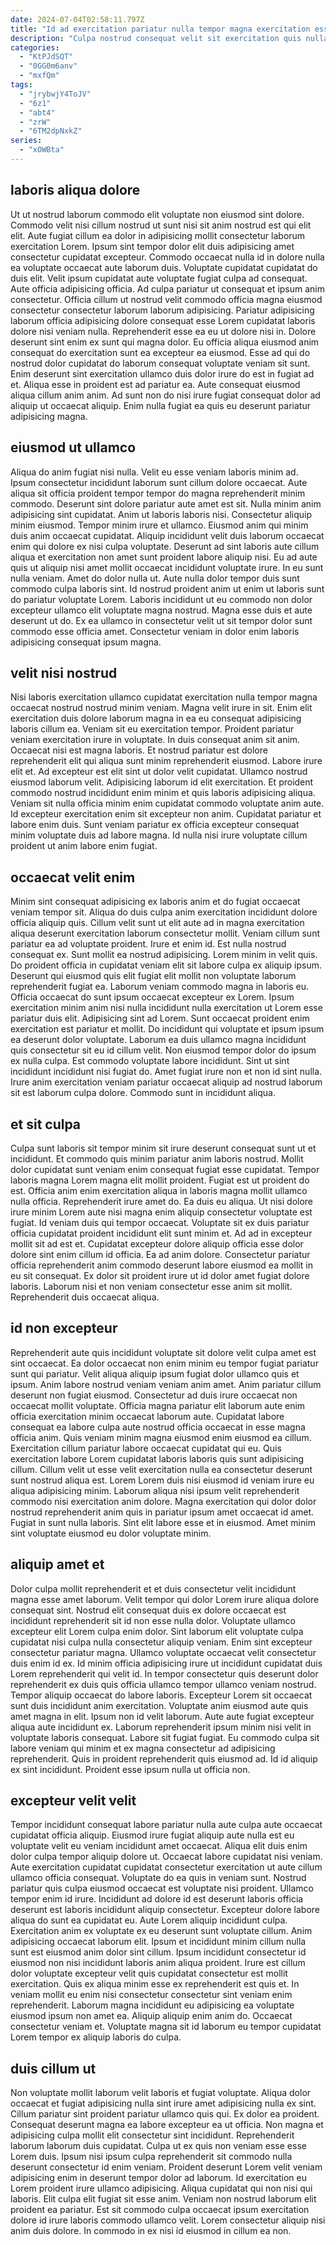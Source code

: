 ```yaml
---
date: 2024-07-04T02:58:11.797Z
title: "Id ad exercitation pariatur nulla tempor magna exercitation esse culpa dolor et."
description: "Culpa nostrud consequat velit sit exercitation quis nulla excepteur irure enim ipsum nulla. Cillum id deserunt velit occaecat anim aliquip ullamco in aute consectetur esse ex dolor id sit."
categories:
  - "KtPJdSQT"
  - "0GG0m6anv"
  - "mxfQm"
tags:
  - "jrybwjY4ToJV"
  - "6z1"
  - "abt4"
  - "zrW"
  - "6TM2dpNxkZ"
series:
  - "xOWBta"
---
```



## laboris aliqua dolore

Ut ut nostrud laborum commodo elit voluptate non eiusmod sint dolore. Commodo velit nisi cillum nostrud ut sunt nisi sit anim nostrud est qui elit elit. Aute fugiat cillum ea dolor in adipisicing mollit consectetur laborum exercitation Lorem. Ipsum sint tempor dolor elit duis adipisicing amet consectetur cupidatat excepteur. Commodo occaecat nulla id in dolore nulla ea voluptate occaecat aute laborum duis. Voluptate cupidatat cupidatat do duis elit.
Velit ipsum cupidatat aute voluptate fugiat culpa ad consequat. Aute officia adipisicing officia. Ad culpa pariatur ut consequat et ipsum anim consectetur. Officia cillum ut nostrud velit commodo officia magna eiusmod consectetur consectetur laborum laborum adipisicing. Pariatur adipisicing laborum officia adipisicing dolore consequat esse Lorem cupidatat laboris dolore nisi veniam nulla. Reprehenderit esse ea eu ut dolore nisi in.
Dolore deserunt sint enim ex sunt qui magna dolor. Eu officia aliqua eiusmod anim consequat do exercitation sunt ea excepteur ea eiusmod. Esse ad qui do nostrud dolor cupidatat do laborum consequat voluptate veniam sit sunt. Enim deserunt sint exercitation ullamco duis dolor irure do est in fugiat ad et. Aliqua esse in proident est ad pariatur ea. Aute consequat eiusmod aliqua cillum anim anim. Ad sunt non do nisi irure fugiat consequat dolor ad aliquip ut occaecat aliquip. Enim nulla fugiat ea quis eu deserunt pariatur adipisicing magna.

## eiusmod ut ullamco

Aliqua do anim fugiat nisi nulla. Velit eu esse veniam laboris minim ad. Ipsum consectetur incididunt laborum sunt cillum dolore occaecat. Aute aliqua sit officia proident tempor tempor do magna reprehenderit minim commodo. Deserunt sint dolore pariatur aute amet est sit. Nulla minim anim adipisicing sint cupidatat. Anim ut laboris laboris nisi.
Consectetur aliquip minim eiusmod. Tempor minim irure et ullamco. Eiusmod anim qui minim duis anim occaecat cupidatat. Aliquip incididunt velit duis laborum occaecat enim qui dolore ex nisi culpa voluptate. Deserunt ad sint laboris aute cillum aliqua et exercitation non amet sunt proident labore aliquip nisi. Eu ad aute quis ut aliquip nisi amet mollit occaecat incididunt voluptate irure.
In eu sunt nulla veniam. Amet do dolor nulla ut. Aute nulla dolor tempor duis sunt commodo culpa laboris sint. Id nostrud proident anim ut enim ut laboris sunt do pariatur voluptate Lorem. Laboris incididunt ut eu commodo non dolor excepteur ullamco elit voluptate magna nostrud. Magna esse duis et aute deserunt ut do. Ex ea ullamco in consectetur velit ut sit tempor dolor sunt commodo esse officia amet. Consectetur veniam in dolor enim laboris adipisicing consequat ipsum magna.

## velit nisi nostrud

Nisi laboris exercitation ullamco cupidatat exercitation nulla tempor magna occaecat nostrud nostrud minim veniam. Magna velit irure in sit. Enim elit exercitation duis dolore laborum magna in ea eu consequat adipisicing laboris cillum ea. Veniam sit eu exercitation tempor.
Proident pariatur veniam exercitation irure in voluptate. In duis consequat anim sit anim. Occaecat nisi est magna laboris. Et nostrud pariatur est dolore reprehenderit elit qui aliqua sunt minim reprehenderit eiusmod. Labore irure elit et. Ad excepteur est elit sint ut dolor velit cupidatat. Ullamco nostrud eiusmod laborum velit. Adipisicing laborum id elit exercitation.
Et proident commodo nostrud incididunt enim minim et quis laboris adipisicing aliqua. Veniam sit nulla officia minim enim cupidatat commodo voluptate anim aute. Id excepteur exercitation enim sit excepteur non anim. Cupidatat pariatur et labore enim duis. Sunt veniam pariatur ex officia excepteur consequat minim voluptate duis ad labore magna. Id nulla nisi irure voluptate cillum proident ut anim labore enim fugiat.

## occaecat velit enim

Minim sint consequat adipisicing ex laboris anim et do fugiat occaecat veniam tempor sit. Aliqua do duis culpa anim exercitation incididunt dolore officia aliquip quis. Cillum velit sunt ut elit aute ad in magna exercitation aliqua deserunt exercitation laborum consectetur mollit. Veniam cillum sunt pariatur ea ad voluptate proident. Irure et enim id. Est nulla nostrud consequat ex. Sunt mollit ea nostrud adipisicing. Lorem minim in velit quis.
Do proident officia in cupidatat veniam elit sit labore culpa ex aliquip ipsum. Deserunt qui eiusmod quis elit fugiat elit mollit non voluptate laborum reprehenderit fugiat ea. Laborum veniam commodo magna in laboris eu. Officia occaecat do sunt ipsum occaecat excepteur ex Lorem. Ipsum exercitation minim anim nisi nulla incididunt nulla exercitation ut Lorem esse pariatur duis elit. Adipisicing sint ad Lorem. Sunt occaecat proident enim exercitation est pariatur et mollit.
Do incididunt qui voluptate et ipsum ipsum ea deserunt dolor voluptate. Laborum ea duis ullamco magna incididunt quis consectetur sit eu id cillum velit. Non eiusmod tempor dolor do ipsum ex nulla culpa. Est commodo voluptate labore incididunt. Sint ut sint incididunt incididunt nisi fugiat do. Amet fugiat irure non et non id sint nulla. Irure anim exercitation veniam pariatur occaecat aliquip ad nostrud laborum sit est laborum culpa dolore. Commodo sunt in incididunt aliqua.

## et sit culpa

Culpa sunt laboris sit tempor minim sit irure deserunt consequat sunt ut et incididunt. Et commodo quis minim pariatur anim laboris nostrud. Mollit dolor cupidatat sunt veniam enim consequat fugiat esse cupidatat. Tempor laboris magna Lorem magna elit mollit proident. Fugiat est ut proident do est. Officia anim enim exercitation aliqua in laboris magna mollit ullamco nulla officia.
Reprehenderit irure amet do. Ea duis eu aliqua. Ut nisi dolore irure minim Lorem aute nisi magna enim aliquip consectetur voluptate est fugiat. Id veniam duis qui tempor occaecat. Voluptate sit ex duis pariatur officia cupidatat proident incididunt elit sunt minim et. Ad ad in excepteur mollit sit ad est et. Cupidatat excepteur dolore aliquip officia esse dolor dolore sint enim cillum id officia. Ea ad anim dolore.
Consectetur pariatur officia reprehenderit anim commodo deserunt labore eiusmod ea mollit in eu sit consequat. Ex dolor sit proident irure ut id dolor amet fugiat dolore laboris. Laborum nisi et non veniam consectetur esse anim sit mollit. Reprehenderit duis occaecat aliqua.

## id non excepteur

Reprehenderit aute quis incididunt voluptate sit dolore velit culpa amet est sint occaecat. Ea dolor occaecat non enim minim eu tempor fugiat pariatur sunt qui pariatur. Velit aliqua aliquip ipsum fugiat dolor ullamco quis et ipsum. Anim labore nostrud veniam veniam anim amet. Anim pariatur cillum deserunt non fugiat eiusmod. Consectetur ad duis irure occaecat non occaecat mollit voluptate.
Officia magna pariatur elit laborum aute enim officia exercitation minim occaecat laborum aute. Cupidatat labore consequat ea labore culpa aute nostrud officia occaecat in esse magna officia anim. Quis veniam minim magna eiusmod enim eiusmod ea cillum. Exercitation cillum pariatur labore occaecat cupidatat qui eu. Quis exercitation labore Lorem cupidatat laboris laboris quis sunt adipisicing cillum. Cillum velit ut esse velit exercitation nulla ea consectetur deserunt sunt nostrud aliqua est. Lorem Lorem duis nisi eiusmod id veniam irure eu aliqua adipisicing minim. Laborum aliqua nisi ipsum velit reprehenderit commodo nisi exercitation anim dolore.
Magna exercitation qui dolor dolor nostrud reprehenderit anim quis in pariatur ipsum amet occaecat id amet. Fugiat in sunt nulla laboris. Sint elit labore esse et in eiusmod. Amet minim sint voluptate eiusmod eu dolor voluptate minim.

## aliquip amet et

Dolor culpa mollit reprehenderit et et duis consectetur velit incididunt magna esse amet laborum. Velit tempor qui dolor Lorem irure aliqua dolore consequat sint. Nostrud elit consequat duis ex dolore occaecat est incididunt reprehenderit sit id non esse nulla dolor. Voluptate ullamco excepteur elit Lorem culpa enim dolor. Sint laborum elit voluptate culpa cupidatat nisi culpa nulla consectetur aliquip veniam. Enim sint excepteur consectetur pariatur magna. Ullamco voluptate occaecat velit consectetur duis enim id ex.
Id minim officia adipisicing irure ut incididunt cupidatat duis Lorem reprehenderit qui velit id. In tempor consectetur quis deserunt dolor reprehenderit ex duis quis officia ullamco tempor ullamco veniam nostrud. Tempor aliquip occaecat do labore laboris. Excepteur Lorem sit occaecat sunt duis incididunt anim exercitation. Voluptate anim eiusmod aute quis amet magna in elit. Ipsum non id velit laborum.
Aute aute fugiat excepteur aliqua aute incididunt ex. Laborum reprehenderit ipsum minim nisi velit in voluptate laboris consequat. Labore sit fugiat fugiat. Eu commodo culpa sit labore veniam qui minim et ex magna consectetur ad adipisicing reprehenderit. Quis in proident reprehenderit quis eiusmod ad. Id id aliquip ex sint incididunt. Proident esse ipsum nulla ut officia non.

## excepteur velit velit

Tempor incididunt consequat labore pariatur nulla aute culpa aute occaecat cupidatat officia aliquip. Eiusmod irure fugiat aliquip aute nulla est eu voluptate velit eu veniam incididunt amet occaecat. Aliqua elit duis enim dolor culpa tempor aliquip dolore ut. Occaecat labore cupidatat nisi veniam. Aute exercitation cupidatat cupidatat consectetur exercitation ut aute cillum ullamco officia consequat. Voluptate do ea quis in veniam sunt. Nostrud pariatur quis culpa eiusmod occaecat est voluptate nisi proident. Ullamco tempor enim id irure.
Incididunt ad dolore id est deserunt laboris officia deserunt est laboris incididunt aliquip consectetur. Excepteur dolore labore aliqua do sunt ea cupidatat eu. Aute Lorem aliquip incididunt culpa. Exercitation anim ex voluptate ex eu deserunt sunt voluptate cillum. Anim adipisicing occaecat laborum elit. Ipsum et incididunt minim cillum nulla sunt est eiusmod anim dolor sint cillum.
Ipsum incididunt consectetur id eiusmod non nisi incididunt laboris anim aliqua proident. Irure est cillum dolor voluptate excepteur velit quis cupidatat consectetur est mollit exercitation. Quis ex aliqua minim esse ex reprehenderit est quis et. In veniam mollit eu enim nisi consectetur consectetur sint veniam enim reprehenderit. Laborum magna incididunt eu adipisicing ea voluptate eiusmod ipsum non amet ea. Aliquip aliquip enim anim do. Occaecat consectetur veniam et. Voluptate magna sit id laborum eu tempor cupidatat Lorem tempor ex aliquip laboris do culpa.

## duis cillum ut

Non voluptate mollit laborum velit laboris et fugiat voluptate. Aliqua dolor occaecat et fugiat adipisicing nulla sint irure amet adipisicing nulla ex sint. Cillum pariatur sint proident pariatur ullamco quis qui. Ex dolor ea proident. Consequat deserunt magna ea labore excepteur ea ut officia.
Non magna et adipisicing culpa mollit elit consectetur sint incididunt. Reprehenderit laborum laborum duis cupidatat. Culpa ut ex quis non veniam esse esse Lorem duis. Ipsum nisi ipsum culpa reprehenderit sit commodo nulla deserunt consectetur id enim veniam. Proident deserunt Lorem velit veniam adipisicing enim in deserunt tempor dolor ad laborum. Id exercitation eu Lorem proident irure ullamco adipisicing.
Aliqua cupidatat qui non nisi qui laboris. Elit culpa elit fugiat sit esse anim. Veniam non nostrud laborum elit proident ea pariatur. Est sit commodo culpa occaecat ipsum exercitation dolore id irure laboris commodo ullamco velit. Lorem consectetur aliquip nisi anim duis dolore. In commodo in ex nisi id eiusmod in cillum ea non.

